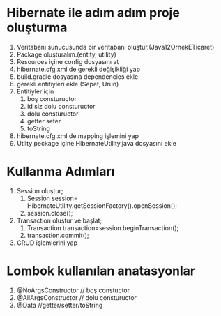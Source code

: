 # Hibernate ile adım adım proje oluşturma 

1. Veritabanı sunucusunda bir veritabanı oluştur.(Java12OrnekETicaret)
2. Package oluşturalım.(entity, utility)
3. Resources içine config dosyasını at
4. hibernate.cfg.xml de gerekli değişikliği yap
5. build.gradle dosyasına dependencies  ekle.
6. gerekli entitiyleri ekle.(Sepet, Urun)
7. Entitiyler için
    1. boş constuructor
   2. id siz dolu constuructor
   3. dolu constuructor
   4. getter seter
   5. toString
8. hibernate.cfg.xml de mapping işlemini yap
9. Utilty peckage içine HibernateUtility.java dosyasını ekle


# Kullanma Adımları
1. Session oluştur;
    1. Session session= HibernateUtility.getSessionFactory().openSession();
    2. session.close();
2. Transaction oluştur ve başlat;
    1. Transaction transaction=session.beginTransaction();
    2. transaction.commit(); 
3. CRUD işlemlerini yap


# Lombok kullanılan anatasyonlar
1. @NoArgsConstructor // boş constuctor
2. @AllArgsConstructor // dolu constuructor
3. @Data  //getter/setter/toString
 
